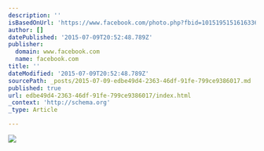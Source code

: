 ```yaml
---
description: ''
isBasedOnUrl: 'https://www.facebook.com/photo.php?fbid=10151951516163362&set=pb.767208361.-2207520000.1436474929.&type=3&theater'
author: []
datePublished: '2015-07-09T20:52:48.789Z'
publisher:
  domain: www.facebook.com
  name: facebook.com
title: ''
dateModified: '2015-07-09T20:52:48.789Z'
sourcePath: _posts/2015-07-09-edbe49d4-2363-46df-91fe-799ce9386017.md
published: true
url: edbe49d4-2363-46df-91fe-799ce9386017/index.html
_context: 'http://schema.org'
_type: Article

---
```

![](https://scontent-iad3-1.xx.fbcdn.net/hphotos-xfa1/t31.0-8/1008628_10151951516163362_782653330_o.jpg)